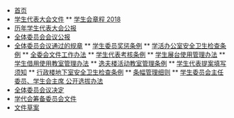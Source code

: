 * [首页](/ "中国政法大学学生委员会文件系统")
* [学生代表大会文件](/03/) 
** [学生会章程 2018](/学生会章程（2018）)
* [历年学生代表大会公报](/05/)
* [全体委员会会议公报](/04/) 
* [全体委员会议通过的规章](/02/) 
** [学生委员奖惩条例](/02/学生委员奖惩条例)
** [学活办公室安全卫生检查条例](/02/学活办公室安全卫生检查条例)
** [全委会文件工作办法](/02/全体委员会议文件工作办法)
** [学生代表考核条例](/02/学生代表考核条例)
** [学生展台使用管理办法](/02/学生展台使用管理办法)
** [学生借用使用教室管理办法](/02/学生借用使用教室管理办法)
** [逸夫楼活动教室管理条例](/02/逸夫楼活动教室管理条例)
** [学生代表提案填写须知](/02/学生代表提案填写须知)
** [行政楼地下室安全卫生检查条例](/02/行政楼地下室安全卫生检查条例)
** [条幅管理细则](/02/中国政法大学条幅管理细则)
** [学生委员会主任委员、学生会主席 公开选拔办法](/02/学生委员会主任委员、学生会主席公开选拔办法)
* [全体委员会议决定](/04/) 
* [学代会筹备委员会文件]() 
* [文件草案]() 
